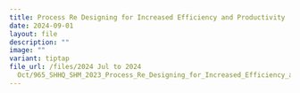 ```yaml
---
title: Process Re Designing for Increased Efficiency and Productivity
date: 2024-09-01
layout: file
description: ""
image: ""
variant: tiptap
file_url: /files/2024 Jul to 2024
  Oct/965_SHHQ_SHM_2023_Process_Re_Designing_for_Increased_Efficiency_and_Productivity.pdf
---
```

